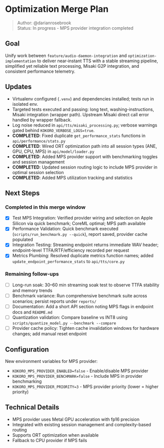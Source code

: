 # Optimization Merge Plan
> Author: @darianrosebrook  
> Status: In progress - MPS provider integration completed

## Goal
Unify work between `feature/audio-daemon-integration` and `optimization-implementation` to deliver near‑instant TTS with a stable streaming pipeline, simplified yet reliable text processing, Misaki G2P integration, and consistent performance telemetry.

## Updates
- Virtualenv configured (`.venv`) and dependencies installed; tests run in isolated env.
- Targeted tests executed and passing: long text, washing-instructions, Misaki integration (wrapper path). Upstream Misaki direct call error handled by wrapper fallback.
- Log noise reduced in `api/tts/misaki_processing.py`; verbose warnings gated behind `KOKORO_VERBOSE_LOGS=true`.
- **COMPLETED**: Fixed duplicate `get_performance_stats` functions in `api/performance/stats.py`
- **COMPLETED**: Wired ORT optimization path into all session types (ANE, GPU, CPU, MPS) in `api/model/loader.py`
- **COMPLETED**: Added MPS provider support with benchmarking toggles and session management
- **COMPLETED**: Updated session routing logic to include MPS provider in optimal session selection
- **COMPLETED**: Added MPS utilization tracking and statistics

## Next Steps

### Completed in this merge window
- [x] Test MPS Integration: Verified provider wiring and selection on Apple Silicon via quick benchmark; CoreML optimal; MPS path available
- [x] Performance Validation: Quick benchmark executed (`scripts/run_benchmark.py --quick`), report saved, provider cache populated
- [x] Integration Testing: Streaming endpoint returns immediate WAV header; endpoint-level TTFA/RTF/efficiency recorded per request
- [x] Metrics Plumbing: Resolved duplicate metrics function names; added `update_endpoint_performance_stats` to `api/tts/core.py`

### Remaining follow-ups
- [ ] Long-run soak: 30–60 min streaming soak test to observe TTFA stability and memory trends
- [ ] Benchmark variance: Run comprehensive benchmark suite across scenarios; persist reports under `reports/`
- [ ] Documentation: Add a short API section noting MPS flags in endpoint docs and `README.md`
- [ ] Quantization validation: Compare baseline vs INT8 using `scripts/quantize_model.py --benchmark --compare`
- [ ] Provider cache policy: Tighten cache invalidation windows for hardware changes; add manual reset endpoint

## Configuration
New environment variables for MPS provider:
- `KOKORO_MPS_PROVIDER_ENABLED=false` - Enable/disable MPS provider
- `KOKORO_MPS_PROVIDER_BENCHMARK=false` - Include MPS in provider benchmarking
- `KOKORO_MPS_PROVIDER_PRIORITY=3` - MPS provider priority (lower = higher priority)

## Technical Details
- MPS provider uses Metal GPU acceleration with fp16 precision
- Integrated with existing session management and complexity-based routing
- Supports ORT optimization when available
- Fallback to CPU provider if MPS fails


